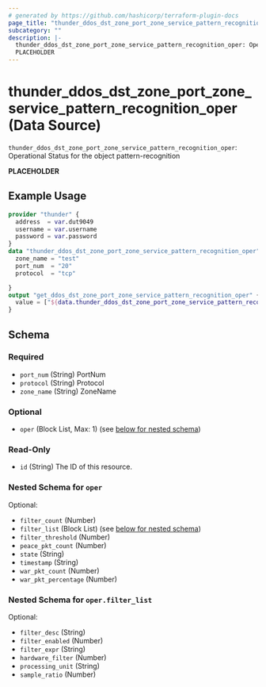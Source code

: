 ```yaml
---
# generated by https://github.com/hashicorp/terraform-plugin-docs
page_title: "thunder_ddos_dst_zone_port_zone_service_pattern_recognition_oper Data Source - terraform-provider-thunder"
subcategory: ""
description: |-
  thunder_ddos_dst_zone_port_zone_service_pattern_recognition_oper: Operational Status for the object pattern-recognition
  PLACEHOLDER
---
```


# thunder_ddos_dst_zone_port_zone_service_pattern_recognition_oper (Data Source)

`thunder_ddos_dst_zone_port_zone_service_pattern_recognition_oper`: Operational Status for the object pattern-recognition

__PLACEHOLDER__

## Example Usage

```terraform
provider "thunder" {
  address  = var.dut9049
  username = var.username
  password = var.password
}
data "thunder_ddos_dst_zone_port_zone_service_pattern_recognition_oper" "thunder_ddos_dst_zone_port_zone_service_pattern_recognition_oper" {
  zone_name = "test"
  port_num  = "20"
  protocol  = "tcp"

}
output "get_ddos_dst_zone_port_zone_service_pattern_recognition_oper" {
  value = ["${data.thunder_ddos_dst_zone_port_zone_service_pattern_recognition_oper.thunder_ddos_dst_zone_port_zone_service_pattern_recognition_oper}"]
}
```

<!-- schema generated by tfplugindocs -->
## Schema

### Required

- `port_num` (String) PortNum
- `protocol` (String) Protocol
- `zone_name` (String) ZoneName

### Optional

- `oper` (Block List, Max: 1) (see [below for nested schema](#nestedblock--oper))

### Read-Only

- `id` (String) The ID of this resource.

<a id="nestedblock--oper"></a>
### Nested Schema for `oper`

Optional:

- `filter_count` (Number)
- `filter_list` (Block List) (see [below for nested schema](#nestedblock--oper--filter_list))
- `filter_threshold` (Number)
- `peace_pkt_count` (Number)
- `state` (String)
- `timestamp` (String)
- `war_pkt_count` (Number)
- `war_pkt_percentage` (Number)

<a id="nestedblock--oper--filter_list"></a>
### Nested Schema for `oper.filter_list`

Optional:

- `filter_desc` (String)
- `filter_enabled` (Number)
- `filter_expr` (String)
- `hardware_filter` (Number)
- `processing_unit` (String)
- `sample_ratio` (Number)


